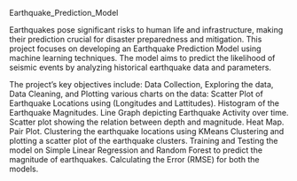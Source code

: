 Earthquake_Prediction_Model

Earthquakes pose significant risks to human life and infrastructure, making their prediction crucial for disaster preparedness and mitigation.
This project focuses on developing an Earthquake Prediction Model using machine learning techniques.
The model aims to predict the likelihood of seismic events by analyzing historical earthquake data and parameters.


The project’s key objectives include:
Data Collection,
Exploring the data,
Data Cleaning, and
Plotting various charts on the data: 
      Scatter Plot of Earthquake Locations using (Longitudes and Lattitudes).
      Histogram of the Earthquake Magnitudes.
      Line Graph depicting Earthquake Activity over time.
      Scatter plot showing the relation between depth and magnitude.
      Heat Map.
      Pair Plot.
Clustering the earthquake locations using KMeans Clustering and plotting a scatter plot of the earthquake clusters.
Training and Testing the model on Simple Linear Regression and Random Forest to predict the magnitude of earthquakes.
Calculating the Error (RMSE) for both the models.
